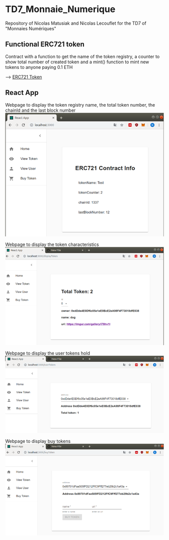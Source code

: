 # TD7_Monnaie_Numerique
Repository of Nicolas Matusiak and Nicolas Lecouflet for the TD7 of "Monnaies Numériques"

## Functional ERC721 token 
Contract with a function to get the name of the token registry, a counter to show total number of created token and a mint() function to mint new tokens to anyone paying 0.1 ETH

--> [ERC721 Token](https://github.com/nlecoufl/TD7_Monnaie_Numerique/blob/master/contracts/Token.sol)

## React App

Webpage to display the token registry name, the total token number, the chainId and the last block number
![alt text](screens/screen1.png)

Webpage to display the token characteristics 
![alt text](screens/screen2.png)

Webpage to display the user tokens hold
![alt text](screens/screen3.png)

Webpage to display buy tokens
![alt text](screens/screen4.png)
